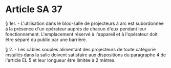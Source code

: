 # Article SA 37

§ 1er. - L'utilisation dans le bloc-salle de projecteurs à arc est subordonnée à la présence d'un opérateur auprès de chacun d'eux pendant leur fonctionnement. L'emplacement réservé à l'appareil et à l'opérateur doit être séparé du public par une barrière.

§ 2. - Les câbles souples alimentant des projecteurs de toute catégorie installés dans la salle doivent satisfaire aux dispositions du paragraphe 4 de l'article EL 5 et leur longueur être limitée à 2 mètres.

